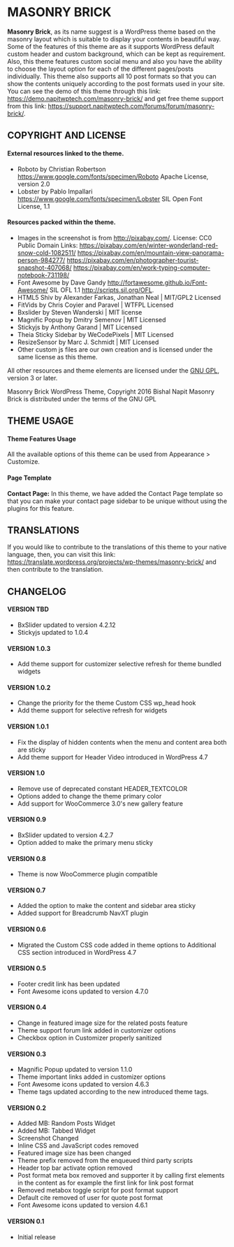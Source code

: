 # MASONRY BRICK
**Masonry Brick**, as its name suggest is a WordPress theme based on the masonry layout which is suitable to display your contents in beautiful way. Some of the features of this theme are as it supports WordPress default custom header and custom background, which can be kept as requirement. Also, this theme features custom social menu and also you have the ability to choose the layout option for each of the different pages/posts individually. This theme also supports all 10 post formats so that you can show the contents uniquely according to the post formats used in your site. You can see the demo of this theme through this link: https://demo.napitwptech.com/masonry-brick/ and get free theme support from this link: https://support.napitwptech.com/forums/forum/masonry-brick/.

## COPYRIGHT AND LICENSE
#### External resources linked to the theme.
* Roboto by Christian Robertson https://www.google.com/fonts/specimen/Roboto
  Apache License, version 2.0
* Lobster by Pablo Impallari https://www.google.com/fonts/specimen/Lobster
  SIL Open Font License, 1.1

#### Resources packed within the theme.
* Images in the screenshot is from http://pixabay.com/. License: CC0 Public Domain
  Links: https://pixabay.com/en/winter-wonderland-red-snow-cold-1082511/
		 https://pixabay.com/en/mountain-view-panorama-person-984277/
		 https://pixabay.com/en/photographer-tourist-snapshot-407068/
		 https://pixabay.com/en/work-typing-computer-notebook-731198/
* Font Awesome by Dave Gandy http://fortawesome.github.io/Font-Awesome/
  SIL OFL 1.1 http://scripts.sil.org/OFL.
* HTML5 Shiv by Alexander Farkas, Jonathan Neal | MIT/GPL2 Licensed
* FitVids by Chris Coyier and Paravel | WTFPL Licensed
* Bxslider by Steven Wanderski | MIT license
* Magnific Popup by Dmitry Semenov | MIT Licensed
* Stickyjs by Anthony Garand | MIT Licensed
* Theia Sticky Sidebar by WeCodePixels | MIT Licensed
* ResizeSensor by Marc J. Schmidt | MIT Licensed
* Other custom js files are our own creation and is licensed under the same license as this theme.

All other resources and theme elements are licensed under the [GNU GPL](http://www.gnu.org/licenses/gpl-3.0.txt), version 3 or later.

Masonry Brick WordPress Theme, Copyright 2016 Bishal Napit
Masonry Brick is distributed under the terms of the GNU GPL

## THEME USAGE
#### Theme Features Usage
All the available options of this theme can be used from Appearance > Customize.

#### Page Template
**Contact Page:** In this theme, we have added the Contact Page template so that you can make your contact page sidebar to be unique without using the plugins for this feature.

## TRANSLATIONS
If you would like to contribute to the translations of this theme to your native language, then, you can visit this link: https://translate.wordpress.org/projects/wp-themes/masonry-brick/ and then contribute to the translation.

## CHANGELOG
#### VERSION TBD
* BxSlider updated to version 4.2.12
* Stickyjs updated to 1.0.4

#### VERSION 1.0.3
* Add theme support for customizer selective refresh for theme bundled widgets

#### VERSION 1.0.2
* Change the priority for the theme Custom CSS wp_head hook
* Add theme support for selective refresh for widgets

#### VERSION 1.0.1
* Fix the display of hidden contents when the menu and content area both are sticky
* Add theme support for Header Video introduced in WordPress 4.7

#### VERSION 1.0
* Remove use of deprecated constant HEADER_TEXTCOLOR
* Options added to change the theme primary color
* Add support for WooCommerce 3.0's new gallery feature

#### VERSION 0.9
* BxSlider updated to version 4.2.7
* Option added to make the primary menu sticky

#### VERSION 0.8
* Theme is now WooCommerce plugin compatible

#### VERSION 0.7
* Added the option to make the content and sidebar area sticky
* Added support for Breadcrumb NavXT plugin

#### VERSION 0.6
* Migrated the Custom CSS code added in theme options to Additional CSS section introduced in WordPress 4.7

#### VERSION 0.5
* Footer credit link has been updated
* Font Awesome icons updated to version 4.7.0

#### VERSION 0.4
* Change in featured image size for the related posts feature
* Theme support forum link added in customizer options
* Checkbox option in Customizer properly sanitized

#### VERSION 0.3
* Magnific Popup updated to version 1.1.0
* Theme important links added in customizer options
* Font Awesome icons updated to version 4.6.3
* Theme tags updated according to the new introduced theme tags.

#### VERSION 0.2
* Added MB: Random Posts Widget
* Added MB: Tabbed Widget
* Screenshot Changed
* Inline CSS and JavaScript codes removed
* Featured image size has been changed
* Theme prefix removed from the enqueued third party scripts
* Header top bar activate option removed
* Post format meta box removed and supporter it by calling first elements in the content as for example the first link for link post format
* Removed metabox toggle script for post format support
* Default cite removed of user for quote post format
* Font Awesome icons updated to version 4.6.1

#### VERSION 0.1
* Initial release
